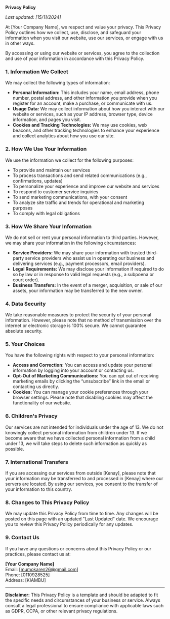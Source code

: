 **Privacy Policy**

_Last updated: [15/11/2024]_

At [Your Company Name], we respect and value your privacy. This Privacy Policy outlines how we collect, use, disclose, and safeguard your information when you visit our website, use our services, or engage with us in other ways.

By accessing or using our website or services, you agree to the collection and use of your information in accordance with this Privacy Policy.

### 1. **Information We Collect**
We may collect the following types of information:

- **Personal Information:** This includes your name, email address, phone number, postal address, and other information you provide when you register for an account, make a purchase, or communicate with us.
- **Usage Data:** We may collect information about how you interact with our website or services, such as your IP address, browser type, device information, and pages you visit.
- **Cookies and Tracking Technologies:** We may use cookies, web beacons, and other tracking technologies to enhance your experience and collect analytics about how you use our site.

### 2. **How We Use Your Information**
We use the information we collect for the following purposes:

- To provide and maintain our services
- To process transactions and send related communications (e.g., confirmations, updates)
- To personalize your experience and improve our website and services
- To respond to customer service inquiries
- To send marketing communications, with your consent
- To analyze site traffic and trends for operational and marketing purposes
- To comply with legal obligations

### 3. **How We Share Your Information**
We do not sell or rent your personal information to third parties. However, we may share your information in the following circumstances:

- **Service Providers:** We may share your information with trusted third-party service providers who assist us in operating our business and delivering services (e.g., payment processors, email providers).
- **Legal Requirements:** We may disclose your information if required to do so by law or in response to valid legal requests (e.g., a subpoena or court order).
- **Business Transfers:** In the event of a merger, acquisition, or sale of our assets, your information may be transferred to the new owner.

### 4. **Data Security**
We take reasonable measures to protect the security of your personal information. However, please note that no method of transmission over the internet or electronic storage is 100% secure. We cannot guarantee absolute security.

### 5. **Your Choices**
You have the following rights with respect to your personal information:

- **Access and Correction:** You can access and update your personal information by logging into your account or contacting us.
- **Opt-Out of Marketing Communications:** You can opt out of receiving marketing emails by clicking the “unsubscribe” link in the email or contacting us directly.
- **Cookies:** You can manage your cookie preferences through your browser settings. Please note that disabling cookies may affect the functionality of our website.

### 6. **Children's Privacy**
Our services are not intended for individuals under the age of 13. We do not knowingly collect personal information from children under 13. If we become aware that we have collected personal information from a child under 13, we will take steps to delete such information as quickly as possible.

### 7. **International Transfers**
If you are accessing our services from outside [Kenay], please note that your information may be transferred to and processed in [Kenay] where our servers are located. By using our services, you consent to the transfer of your information to this country.

### 8. **Changes to This Privacy Policy**
We may update this Privacy Policy from time to time. Any changes will be posted on this page with an updated "Last Updated" date. We encourage you to review this Privacy Policy periodically for any updates.

### 9. **Contact Us**
If you have any questions or concerns about this Privacy Policy or our practices, please contact us at:

**[Your Company Name]**  
Email: [mumokaren26@gmail.com]  
Phone: [0110928525]  
Address: [KIAMBU]

---

**Disclaimer:** This Privacy Policy is a template and should be adapted to fit the specific needs and circumstances of your business or service. Always consult a legal professional to ensure compliance with applicable laws such as GDPR, CCPA, or other relevant privacy regulations.

